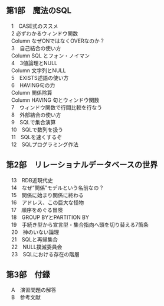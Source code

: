## 第1部　魔法のSQL  
　1　CASE式のススメ  
　2 必ずわかるウィンドウ関数  
　Column なぜONではなくOVERなのか？  
　3　自己結合の使い方  
　Column SQL とフォン・ノイマン  
　4　3値論理とNULL  
　Column 文字列とNULL  
　5　EXISTS述語の使い方  
　6　HAVING句の力  
　Column 関係除算  
　Column HAVING 句とウィンドウ関数  
　7　ウィンドウ関数で行間比較を行なう  
　8　外部結合の使い方  
　9　SQLで集合演算  
　10　SQLで数列を扱う  
　11　SQLを速くするぞ  
　12　SQLプログラミング作法  
  
## 第2部　リレーショナルデータベースの世界  
　13　RDB近現代史  
　14　なぜ“関係”モデルという名前なの？  
　15　関係に始まり関係に終わる  
　16　アドレス、この巨大な怪物  
　17　順序をめぐる冒険  
　18　GROUP BYとPARTITION BY  
　19　手続き型から宣言型・集合指向へ頭を切り替える7箇条  
　20　神のいない論理  
　21　SQLと再帰集合  
　22　NULL撲滅委員会  
　23　SQLにおける存在の階層  

## 第3部　付録  
　A　演習問題の解答  
　B　参考文献  
